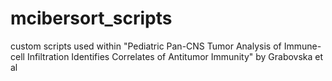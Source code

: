 # mcibersort_scripts
custom scripts used within "Pediatric Pan-CNS Tumor Analysis of Immune-cell Infiltration Identifies Correlates of Antitumor Immunity" by Grabovska et al
